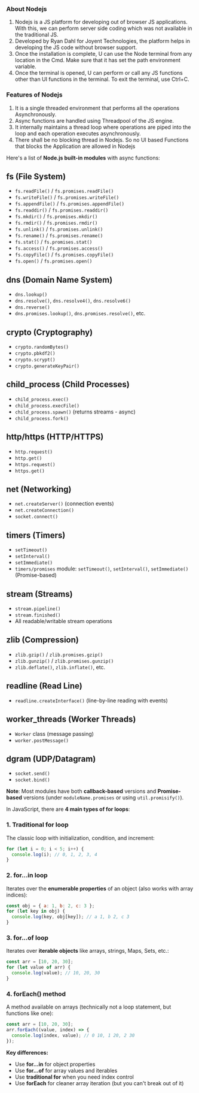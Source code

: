 ### About Nodejs
1. Nodejs is a JS platform for developing out of browser JS applications. With this, we can perform server side coding which was not available in the traditional JS. 
2. Developed by Ryan Dahl for Joyent Technologies, the platform helps in developing the JS code without browser support. 
3. Once the installation is complete, U can use the Node terminal from any location in the Cmd. Make sure that it has set the path environment variable. 
4. Once the terminal is opened, U can perform or call any JS functions other than UI functions in the terminal. To exit the terminal, use Ctrl+C. 

### Features of Nodejs
1. It is a single threaded environment that performs all the operations Asynchronously.
2. Async functions are handled using Threadpool of the JS engine. 
3. It internally maintains a thread loop where operations are piped into the loop and each operation executes asynchronously. 
4. There shall be no blocking thread in Nodejs. So no UI based Functions that blocks the Application are allowed in Nodejs

Here's a list of **Node.js built-in modules** with async functions:

## **fs (File System)**
- `fs.readFile()` / `fs.promises.readFile()`
- `fs.writeFile()` / `fs.promises.writeFile()`
- `fs.appendFile()` / `fs.promises.appendFile()`
- `fs.readdir()` / `fs.promises.readdir()`
- `fs.mkdir()` / `fs.promises.mkdir()`
- `fs.rmdir()` / `fs.promises.rmdir()`
- `fs.unlink()` / `fs.promises.unlink()`
- `fs.rename()` / `fs.promises.rename()`
- `fs.stat()` / `fs.promises.stat()`
- `fs.access()` / `fs.promises.access()`
- `fs.copyFile()` / `fs.promises.copyFile()`
- `fs.open()` / `fs.promises.open()`

## **dns (Domain Name System)**
- `dns.lookup()`
- `dns.resolve()`, `dns.resolve4()`, `dns.resolve6()`
- `dns.reverse()`
- `dns.promises.lookup()`, `dns.promises.resolve()`, etc.

## **crypto (Cryptography)**
- `crypto.randomBytes()`
- `crypto.pbkdf2()`
- `crypto.scrypt()`
- `crypto.generateKeyPair()`

## **child_process (Child Processes)**
- `child_process.exec()`
- `child_process.execFile()`
- `child_process.spawn()` (returns streams - async)
- `child_process.fork()`

## **http/https (HTTP/HTTPS)**
- `http.request()`
- `http.get()`
- `https.request()`
- `https.get()`

## **net (Networking)**
- `net.createServer()` (connection events)
- `net.createConnection()`
- `socket.connect()`

## **timers (Timers)**
- `setTimeout()`
- `setInterval()`
- `setImmediate()`
- `timers/promises` module: `setTimeout()`, `setInterval()`, `setImmediate()` (Promise-based)

## **stream (Streams)**
- `stream.pipeline()`
- `stream.finished()`
- All readable/writable stream operations

## **zlib (Compression)**
- `zlib.gzip()` / `zlib.promises.gzip()`
- `zlib.gunzip()` / `zlib.promises.gunzip()`
- `zlib.deflate()`, `zlib.inflate()`, etc.

## **readline (Read Line)**
- `readline.createInterface()` (line-by-line reading with events)

## **worker_threads (Worker Threads)**
- `Worker` class (message passing)
- `worker.postMessage()`

## **dgram (UDP/Datagram)**
- `socket.send()`
- `socket.bind()`

**Note**: Most modules have both **callback-based** versions and **Promise-based** versions (under `moduleName.promises` or using `util.promisify()`).

In JavaScript, there are **4 main types of for loops**:

### 1. **Traditional for loop**
The classic loop with initialization, condition, and increment:

```javascript
for (let i = 0; i < 5; i++) {
  console.log(i); // 0, 1, 2, 3, 4
}
```

### 2. **for...in loop**
Iterates over the **enumerable properties** of an object (also works with array indices):

```javascript
const obj = { a: 1, b: 2, c: 3 };
for (let key in obj) {
  console.log(key, obj[key]); // a 1, b 2, c 3
}
```

### 3. **for...of loop**
Iterates over **iterable objects** like arrays, strings, Maps, Sets, etc.:

```javascript
const arr = [10, 20, 30];
for (let value of arr) {
  console.log(value); // 10, 20, 30
}
```

### 4. **forEach() method**
A method available on arrays (technically not a loop statement, but functions like one):

```javascript
const arr = [10, 20, 30];
arr.forEach((value, index) => {
  console.log(index, value); // 0 10, 1 20, 2 30
});
```

**Key differences:**
- Use **for...in** for object properties
- Use **for...of** for array values and iterables
- Use **traditional for** when you need index control
- Use **forEach** for cleaner array iteration (but you can't break out of it)
